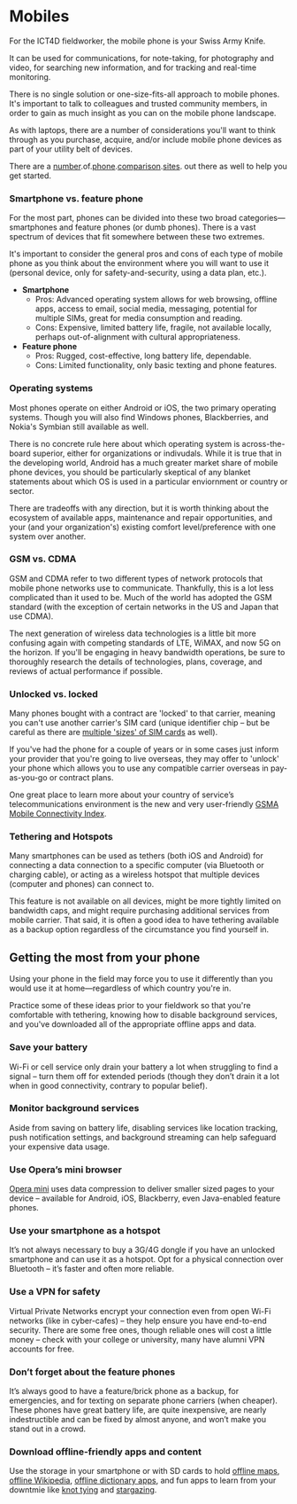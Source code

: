 # Mobiles

For the ICT4D fieldworker, the mobile phone is your Swiss Army Knife.

It can be used for communications, for note-taking, for photography and video, for searching new information, and for tracking and real-time monitoring.

There is no single solution or one-size-fits-all approach to mobile phones. It's important to talk to colleagues and trusted community members, in order to gain as much insight as you can on the mobile phone landscape.

As with laptops, there are a number of considerations you'll want to think through as you purchase, acquire, and/or include mobile phone devices as part of your utility belt of devices.

There are a [number](https://www.phonearena.com/phones).of.[phone](http://www.gsmarena.com/compare.php3).[comparison](http://geekaphone.com/compare-phones).[sites](http://www.compare-cellphones.org/). out there as well to help you get started.

### Smartphone vs. feature phone

For the most part, phones can be divided into these two broad categories—smartphones and feature phones (or dumb phones). There is a vast spectrum of devices that fit somewhere between these two extremes.

It's important to consider the general pros and cons of each type of mobile phone as you think about the environment where you will want to use it (personal device, only for safety-and-security, using a data plan, etc.).

- **Smartphone**
	- Pros: Advanced operating system allows for web browsing, offline apps, access to email, social media, messaging, potential for multiple SIMs, great for media consumption and reading.
	- Cons: Expensive, limited battery life, fragile, not available locally, perhaps out-of-alignment with cultural appropriateness.
- **Feature phone**
	- Pros: Rugged, cost-effective, long battery life, dependable.
	- Cons: Limited functionality, only basic texting and phone features.

### Operating systems

Most phones operate on either Android or iOS, the two primary operating systems. Though you will also find Windows phones, Blackberries, and Nokia's Symbian still available as well.

There is no concrete rule here about which operating system is across-the-board superior, either for organizations or indivudals. While it is true that in the developing world, Android has a much greater market share of mobile phone devices, you should be particularly skeptical of any blanket statements about which OS is used in a particular enviornment or country or sector.

There are tradeoffs with any direction, but it is worth thinking about the ecosystem of available apps, maintenance and repair opportunities, and your (and your organization's) existing comfort level/preference with one system over another.

### GSM vs. CDMA

GSM and CDMA refer to two different types of network protocols that mobile phone networks use to communicate. Thankfully, this is a lot less complicated than it used to be. Much of the world has adopted the GSM standard (with the exception of certain networks in the US and Japan that use CDMA).

The next generation of wireless data technologies is a little bit more confusing again with competing standards of LTE, WiMAX, and now 5G on the horizon. If you'll be engaging in heavy bandwidth operations, be sure to thoroughly research the details of technologies, plans, coverage, and reviews of actual performance if possible.

### Unlocked vs. locked

Many phones bought with a contract are 'locked' to that carrier, meaning you can't use another carrier's SIM card (unique identifier chip – but be careful as there are [multiple 'sizes' of SIM cards](http://kenstechtips.com/index.php/smartphone-type-standard-sim-micro-sim-or-nano-sim) as well).

If you've had the phone for a couple of years or in some cases just inform your provider that you're going to live overseas, they may offer to 'unlock' your phone which allows you to use any compatible carrier overseas in pay-as-you-go or contract plans.

One great place to learn more about your country of service’s telecommunications environment is the new and very user-friendly [GSMA Mobile Connectivity Index](http://www.mobileconnectivityindex.com/).

### Tethering and Hotspots

Many smartphones can be used as tethers (both iOS and Android) for connecting a data connection to a specific computer (via Bluetooth or charging cable), or acting as a wireless hotspot that multiple devices (computer and phones) can connect to.

This feature is not available on all devices, might be more tightly limited on bandwidth caps, and might require purchasing additional services from mobile carrier. That said, it is often a good idea to have tethering available as a backup option regardless of the circumstance you find yourself in.



## Getting the most from your phone

Using your phone in the field may force you to use it differently than you would use it at home—regardless of which country you're in.

Practice some of these ideas prior to your fieldwork so that you're comfortable with tethering, knowing how to disable background services, and you've downloaded all of the appropriate offline apps and data.

### Save your battery

Wi-Fi or cell service only drain your battery a lot when struggling to find a signal – turn them off for extended periods (though they don’t drain it a lot when in good connectivity, contrary to popular belief).

### Monitor background services

Aside from saving on battery life, disabling services like location tracking, push notification settings, and background streaming can help safeguard your expensive data usage.

### Use Opera’s mini browser

[Opera mini](http://www.opera.com/mobile/mini/android) uses data compression to deliver smaller sized pages to your device – available for Android, iOS, Blackberry, even Java-enabled feature phones.

### Use your smartphone as a hotspot

It’s not always necessary to buy a 3G/4G dongle if you have an unlocked smartphone and can use it as a hotspot. Opt for a physical connection over Bluetooth – it’s faster and often more reliable.

### Use a VPN for safety

Virtual Private Networks encrypt your connection even from open Wi-Fi networks (like in cyber-cafes) – they help ensure you have end-to-end security. There are some free ones, though reliable ones will cost a little money – check with your college or university, many have alumni VPN accounts for free.

### Don’t forget about the feature phones

It’s always good to have a feature/brick phone as a backup, for emergencies, and for texting on separate phone carriers (when cheaper). These phones have great battery life, are quite inexpensive, are nearly indestructible and can be fixed by almost anyone, and won’t make you stand out in a crowd.

### Download offline-friendly apps and content

Use the storage in your smartphone or with SD cards to hold [offline maps](http://maps.me/en/home), [offline Wikipedia](http://wiki.kiwix.org/wiki/Main_Page), [offline dictionary apps](http://www.androidauthority.com/best-dictionary-apps-android-751290/), and fun apps to learn from your downtmie like [knot tying](https://play.google.com/store/apps/details?id=com.max.KnotsGuide) and [stargazing](https://play.google.com/store/apps/details?id=com.vitotechnology.StarWalk2Free).


